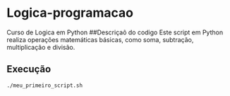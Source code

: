 # Logica-programacao
 Curso de Logica em Python
 ##Descriçaõ do codigo
Este script em Python realiza operações matemáticas básicas, como soma, subtração, multiplicação e divisão.

## Execução 
```bash
./meu_primeiro_script.sh
